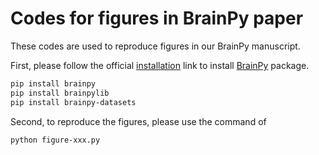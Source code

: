 # Codes for figures in BrainPy paper

These codes are used to reproduce figures in our BrainPy manuscript. 

First, please follow the official [installation](https://brainpy.readthedocs.io/en/latest/quickstart/installation.html) 
link to install [BrainPy](https://github.com/PKU-NIP-Lab/BrainPy) package. 

```bash
pip install brainpy 
pip install brainpylib
pip install brainpy-datasets
```



Second, to reproduce the figures, please use the command of 

```bash
python figure-xxx.py
```

